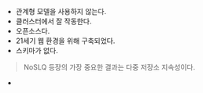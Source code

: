 - 관계형 모델을 사용하지 않는다.
- 클러스터에서 잘 작동한다.
- 오픈소스다.
- 21세기 웹 환경을 위해 구축되었다.
- 스키마가 없다.
> NoSLQ 등장의 가장 중요한 결과는 다중 저장소 지속성이다.
- 
